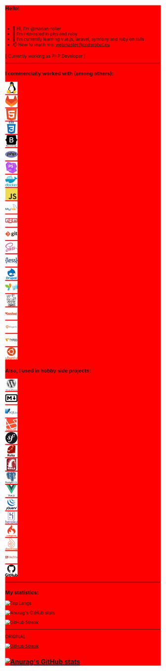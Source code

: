 <div style="background: red">

### Hello!

<img src="https://komarev.com/ghpvc/?username=your-github-username&style=flat-square&color=blue" alt=""/>

- 👋 Hi, I’m @marian-roller
- 👀 I’m interested in php and ruby
- 🌱 I’m currently learning vue.js, laravel, symfony and ruby on rails
- 📫 How to reach me: webmaster@coderobot.eu

[ Currently working as PHP Developer ]

---

### I commercially worked with (among others):

<div>
  <div>
    <img src="https://github.com/devicons/devicon/blob/master/icons/linux/linux-original.svg" title="HTML5" alt="HTML" width="40" height="40"/>&nbsp;
  </div>
  <div>
    <img src="https://github.com/devicons/devicon/blob/master/icons/gitlab/gitlab-original.svg" title="HTML5" alt="HTML" width="40" height="40"/>&nbsp;
  </div>
  <div>
    <img src="https://github.com/devicons/devicon/blob/master/icons/html5/html5-original.svg" title="HTML5" alt="HTML" width="40" height="40"/>&nbsp;
  </div>
  <div>
    <img src="https://github.com/devicons/devicon/blob/master/icons/css3/css3-plain-wordmark.svg"  title="CSS3" alt="CSS" width="40" height="40"/>&nbsp;
  </div>
  <div>
    <img src="https://github.com/devicons/devicon/blob/master/icons/bootstrap/bootstrap-plain-wordmark.svg"  title="laravel" alt="laravel" width="40" height="40"/>&nbsp;
  </div>
  <div>
    <img src="https://github.com/devicons/devicon/blob/master/icons/php/php-original.svg"  title="laravel" alt="laravel" width="40" height="40"/>&nbsp;
  </div>
  <div>
    <img src="https://github.com/devicons/devicon/blob/master/icons/phpstorm/phpstorm-plain.svg"  title="laravel" alt="laravel" width="40" height="40"/>&nbsp;
  </div>
  <div>
    <img src="https://github.com/devicons/devicon/blob/master/icons/docker/docker-plain-wordmark.svg"  title="laravel" alt="laravel" width="40" height="40"/>&nbsp;
  </div>
  <div>
    <img src="https://github.com/devicons/devicon/blob/master/icons/javascript/javascript-original.svg" title="JavaScript" alt="JavaScript" width="40" height="40"/>&nbsp;
  </div>
  <div>
    <img src="https://github.com/devicons/devicon/blob/master/icons/mysql/mysql-original-wordmark.svg" title="MySQL"  alt="MySQL" width="40" height="40"/>&nbsp;
  </div>
  <div>
    <img src="https://github.com/devicons/devicon/blob/master/icons/npm/npm-original-wordmark.svg" title="NodeJS" alt="NodeJS" width="40" height="40"/>&nbsp;
  </div>
  <div>
    <img src="https://github.com/devicons/devicon/blob/master/icons/git/git-original-wordmark.svg" title="Git" **alt="Git" width="40" height="40"/>
  </div>
  <div>
    <img src="https://github.com/devicons/devicon/blob/master/icons/sass/sass-original.svg" title="Git" **alt="Git" width="40" height="40"/>
  </div>
  <div>
    <img src="https://github.com/devicons/devicon/blob/master/icons/less/less-plain-wordmark.svg" title="Git" **alt="Git" width="40" height="40"/>
  </div>
  <div>
    <img src="https://github.com/devicons/devicon/blob/master/icons/drupal/drupal-original-wordmark.svg" title="Git" **alt="Git" width="40" height="40"/>
  </div>
  <div>
    <img src="https://github.com/devicons/devicon/blob/master/icons/yii/yii-original-wordmark.svg" title="Git" **alt="Git" width="40" height="40"/>
  </div>
  <div>
    <img src="https://github.com/devicons/devicon/blob/master/icons/composer/composer-line-wordmark.svg" title="Git" **alt="Git" width="40" height="40"/>
  </div>
  <div>
    <img src="https://github.com/devicons/devicon/blob/master/icons/knockout/knockout-plain-wordmark.svg" title="Git" **alt="Git" width="40" height="40"/>
  </div>
  <div>
    <img src="https://github.com/devicons/devicon/blob/master/icons/magento/magento-original-wordmark.svg" title="Git" **alt="Git" width="40" height="40"/>
  </div>
  <div>
    <img src="https://github.com/devicons/devicon/blob/master/icons/typo3/typo3-original-wordmark.svg" title="Git" **alt="Git" width="40" height="40"/>
  </div>
  <div>
    <img src="https://github.com/devicons/devicon/blob/master/icons/ubuntu/ubuntu-plain-wordmark.svg" title="Git" **alt="Git" width="40" height="40"/>
  </div>
  
### Also, I used in hobby side projects:
  <div>
    <img src="https://github.com/devicons/devicon/blob/master/icons/wordpress/wordpress-original.svg" title="Git" **alt="Git" width="40" height="40"/>
  </div>
  <div>
    <img src="https://github.com/devicons/devicon/blob/master/icons/markdown/markdown-original.svg" title="Git" **alt="Git" width="40" height="40"/>
  </div>
  <div>
    <img src="https://github.com/devicons/devicon/blob/master/icons/sqlite/sqlite-original-wordmark.svg" title="Git" **alt="Git" width="40" height="40"/>
  </div>
  <div>
    <img src="https://github.com/devicons/devicon/blob/master/icons/laravel/laravel-plain-wordmark.svg"  title="laravel" alt="laravel" width="40" height="40"/>&nbsp;
  </div>
  <div>
    <img src="https://github.com/devicons/devicon/blob/master/icons/symfony/symfony-original.svg" title="Git" **alt="Git" width="40" height="40"/>
  </div>
  <div>
    <img src="https://github.com/devicons/devicon/blob/master/icons/ruby/ruby-original-wordmark.svg" title="Git" **alt="Git" width="40" height="40"/>
  </div>
  <div>
    <img src="https://github.com/devicons/devicon/blob/master/icons/rails/rails-original-wordmark.svg" title="Git" **alt="Git" width="40" height="40"/>
  </div>
  <div>
    <img src="https://github.com/devicons/devicon/blob/master/icons/postgresql/postgresql-original-wordmark.svg" title="Git" **alt="Git" width="40" height="40"/>
  </div>
  <div>
    <img src="https://github.com/devicons/devicon/blob/master/icons/vuejs/vuejs-original-wordmark.svg" title="Git" **alt="Git" width="40" height="40"/>
  </div>
  <div>
    <img src="https://github.com/devicons/devicon/blob/master/icons/jquery/jquery-original-wordmark.svg" title="Git" **alt="Git" width="40" height="40"/>
  </div>
  <div>
    <img src="https://github.com/devicons/devicon/blob/master/icons/heroku/heroku-original-wordmark.svg" title="Git" **alt="Git" width="40" height="40"/>
  </div>
  <div>
    <img src="https://github.com/devicons/devicon/blob/master/icons/codeigniter/codeigniter-plain-wordmark.svg" title="Git" **alt="Git" width="40" height="40"/>
  </div>
   <div>
    <img src="https://github.com/devicons/devicon/blob/master/icons/doctrine/doctrine-line-wordmark.svg" title="Git" **alt="Git" width="40" height="40"/>
  </div>
  <div>
    <img src="https://github.com/devicons/devicon/blob/master/icons/filezilla/filezilla-plain-wordmark.svg" title="Git" **alt="Git" width="40" height="40"/>
  </div>
  <div>
    <img src="https://github.com/devicons/devicon/blob/master/icons/github/github-original-wordmark.svg" title="Git" **alt="Git" width="40" height="40"/>
  </div>

---
### My statistics:
  
![Top Langs](https://github-readme-stats.vercel.app/api/top-langs/?username=marian-roller&langs_count=10&theme=chartreuse-dark)
  
<div>
    
![Anurag's GitHub stats](https://github-readme-stats.vercel.app/api?username=marian-roller&include_all_commits=true&count_private=true&hide=stars,issues,contribs&bg_color=000000)
  
![GitHub Streak](http://github-readme-streak-stats.herokuapp.com?user=marian-roller&theme=dark&background=000000)
    
</div>
  

  
  
 

  
  
  
---
  ORIGINAL
  
  
[![GitHub Streak](http://github-readme-streak-stats.herokuapp.com?user=marian-roller&theme=dark&background=000000)](https://git.io/streak-stats)
  
[![Anurag's GitHub stats](https://github-readme-stats.vercel.app/api?username=marian-roller&include_all_commits=true&count_private=true&hide=stars,issues,contribs&bg_color=000000)](https://git.io/streak-stats)
---

</div>

  
  
  
  
  
  
  
  
  
  
</div>

<!---
marian-roller/marian-roller is a ✨ special ✨ repository because its `README.md` (this file) appears on your GitHub profile.
You can click the Preview link to take a look at your changes.
--->
